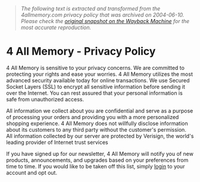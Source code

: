 > *The following text is extracted and transformed from the 4allmemory.com privacy policy that was archived on 2004-06-10. Please check the [original snapshot on the Wayback Machine](https://web.archive.org/web/20040610131603id_/http%3A//www.4allmemory.com/index.cfm%3Ffuseaction%3Dlinks.privacy) for the most accurate reproduction.*

# 4 All Memory - Privacy Policy

4 All Memory is sensitive to your privacy concerns. We are committed to protecting your rights and ease your worries. 4 All Memory utilizes the most advanced security available today for online transactions. We use Secured Socket Layers (SSL) to encrypt all sensitive information before sending it over the Internet. You can rest assured that your personal information is safe from unauthorized access.

All information we collect about you are confidential and serve as a purpose of processing your orders and providing you with a more personalized shopping experience. 4 All Memory does not willfully disclose information about its customers to any third party without the customer's permission. All information collected by our server are protected by Verisign, the world's leading provider of Internet trust services

If you have signed up for our newsletter, 4 All Memory will notify you of new products, announcements, and upgrades based on your preferences from time to time. If you would like to be taken off this list, simply [login](https://web.archive.org/web/20040610131603id_/http%3A//www.4allmemory.com/index.cfm?fuseaction=home.login) to your account and opt out.
